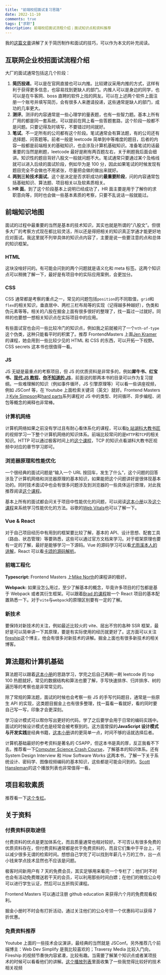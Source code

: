 ```yaml
---
title: "前端校招面试复习思路"
date: 2022-11-10
comments: true
tags: ["求职"]
description: 前端校招面试流程介绍；面试知识点和资料推荐
---
```


我的[这篇文章](https://wzkmaster.github.io/WHU-SIM-Life-Saver/%E5%B0%B1%E4%B8%9A.html)讲解了关于简历制作和面试的技巧，可以作为本文的补充阅读。

## 互联网企业校招面试流程介绍

大厂的面试通常包括这几个阶段：

1. **简历投递**。可以是在官网直接也可以内推。比较建议采用内推的方式，这样有利于获得更多信息，也容易找到更缺人的部门。内推人可以是身边的同学，也可以是在牛客网、boss 直聘的软件上找的网友。可以在上述两个软件上面注册一个账号并填写简历，会有很多人来邀请投递，这些通常是缺人的部门，成功的几率更大。
2. **测评**。测评的内容通常是一些心理学的量表题，也有一些智力题。基本上所有厂用的都是同一套系统，可以提前在网上看一些答题套路，这个阶段一般都不是问题。只要记得及时填写，不要错过时间就好。
3. **笔试**。不一定所有的公司都有这个阶段。笔试通常会有算法题，有的公司还有选择题、问答题等。前者一般是 leetcode 简单到中等难度的题目，后者的内容一般都是前端相关的基础知识，也会涉及计算机基础知识。准备笔试的话最重要的当然是刷题，leetcode 最好是刷有两百题左右，关于刷题我后面会细讲。知识性的题目背好八股文一般就问题不大。笔试通常只要通过某个及格线就可以进入后续的面试阶段，例如华为是 100 分，因此如果笔试的时候发现有题目完全不会做也不用紧张，尽量把会做的做出来就好。
4. **两到三轮技术面试**。这个是决定是否求职成功的**最重要阶段**，问的内容通常包括基础知识、算法题、项目相关以及软素质相关。
5. **HR 面**。到了这个阶段基本上说明已经成功了，HR 面主要是用于了解你的求职意向等，同时也会做一些基本素质的考察，只要不乱说话一般就能过。

## 前端知识地图

面试的过程中最重要的当然是基本的技术知识，其实也就是所谓的“八股文”。但很多大厂的考察方式现在都比较灵活，所以还是得把相关的知识真正学通才能更好地应对面试。我这里就不列举具体的知识点内容了，主要是说一些要注意的点和总体的知识框架。

### HTML

这块没啥好问的。有可能会问到的两个问题就是语义化和 meta 标签。这两个知识点可以稍微了解一下，最好是有项目中的实际应用案例，会更加分。

### CSS

CSS 通常都是考察的重点之一，常见的问题包括`position`的不同取值，`grid`和`flex`的相关知识，垂直居中、两栏三栏布局等的实现（记得越多种越好），伪类和伪元素等等。相关的八股在掘金上面有很多很好的整理了，找一篇过一过就好。同样的也要想一想相关知识点在实际项目中的应用。

有些面试官也会问一些比较冷门的知识点，例如我之前就被问了一个`nth-of-type`这个伪类，这种只能看平时的积累了。推荐 FrontendMasters 上面[Jen Kramer](https://frontendmasters.com/courses/intermediate-html-css/)的课程，她会用到一些比较少见的 HTML 和 CSS 的东西，可以开拓一下视野。CSS secrets 这本书也很值得一看。

### JS

JS 无疑是最重点的考察项目，但 JS 的优质资料是非常多的，例如**犀牛书、红宝书、[现代 JS 教程](https://zh.javascript.info/)、[你不知道的 JS](https://github.com/getify/You-Dont-Know-JS)**，前面说的那两本书的目录可以作为复习提纲。一些难理解的知识（例如事件循环，JS 引擎原理等）可以看一些讲座视频，例如 JSConf 等，在 Youtube 上面检索关键词（英文）就好。Frontend Masters 上[Kyle Simpson](https://frontendmasters.com/courses/deep-javascript-v3/)和[hard parts](https://frontendmasters.com/courses/javascript-hard-parts-v2/)系列课程对 JS 中的类型、时间循环、异步编程、闭包等概念的阐释也非常棒。

### 计算机网络

计算机网络如果之前没有学过且有耐心看体系化的课程，可以看[b 站湖科大教书匠](https://www.bilibili.com/video/BV1c4411d7jb/?spm_id_from=333.337.search-card.all.click&vd_source=c5a5aa45b307809696ff99ad8744fc8f)的视频学习一下整个计算机网络的知识体系。前端比较常问的是`HTTP`和`TCP`的相关知识。HTTP 可以通过极客时间上的[这个课程](https://time.geekbang.org/column/intro/100029001)，TCP 的知识点看湖科大教书匠视频中对应的章节学习即可。

### 浏览器原理和性能优化

一个很经典的面试问题是“输入一个 URL 按回车，发生了什么”，这个问题的回答涉及了计算机网络和浏览器原理的基本知识，如果能把这个问题讲好是很体现基本功的。同时技术面试中也会有很多问题涉及到浏览器的一些具体运行原理，对此我推荐阅读[这个课程](https://time.geekbang.org/column/intro/100033601)。

基本上所有的面试都会问关于项目中性能优化的问题，可以阅读[这本小册](https://juejin.cn/book/6844733750048210957?enter_from=course_center)以及[这个课程](https://frontendmasters.com/courses/web-performance/)来系统学习性能优化的方法。谷歌的[Web Vitals](https://www.youtube.com/watch?v=5Ox0nqa_pPc&list=PLqC58yKM1FYFrV1BnF-M7TplnKG-_eOpM&index=16&t=1459s)也可以了解一下。

### Vue & React

对于自己项目经历中有用到的框架要比较了解，基本的 API、设计思想、配套工具（路由、状态管理）等要熟悉，这些可以通过官方文档来学习。对于框架原理也要有一定的了解，最好是能够学习一下源码。Vue 的源码学习可以看[尤雨溪本人的讲解](https://www.bilibili.com/video/BV1rC4y187Vw/?spm_id_from=333.337.search-card.all.click&vd_source=c5a5aa45b307809696ff99ad8744fc8f)，React 可以看[卡颂的源码解析](https://react.iamkasong.com/)。

### 前端工程化

**Typescript:** Frontend Masters 上[Mike North](https://frontendmasters.com/teachers/mike-north/)的课程讲的极好。

**Webpack:** 如果没怎么用过，至少了解基本的概念，毕竟许多项目的打包都是基于 Webpack 或者其衍生框架。可以跟着[Brad 的课程](https://www.youtube.com/watch?v=IZGNcSuwBZs)敲一个 React 项目的基本配置熟悉一下。对于`vite`与`webpack`的原理区别要有一定的了解。

### 新技术

要保持对新技术的关注，例如最近比较火的 vite、层出不穷的各种 SSR 框架，最好是可以简单讲一下其原理，要是有实际使用的经历就更好了。这方面可以关注[fireship](https://www.youtube.com/c/Fireship)这个博主，他会有很多对新技术的讲解。掘金上面也有很多新技术的相关博客。

## 算法题和计算机基础

算法题可以跟着[这本小册](https://juejin.cn/book/6844733800300150797?enter_from=course_center)的思路学习，学完之后自己再刷一刷 leetcode 的 top 100 热题就好。常见的数据结构和算法也要了解，手写快速排序、归并排序、树的遍历等的考察也是非常常见的。

除了常规的算法题，面试的时候也会考察一些 JS 的手写代码题目，通常是一些原生 API 的实现，这类题目掘金上也有很多整理，找一篇看一看就好，看的同时要自己写一写，印象才会更深刻。

学习设计模式可以帮你写出更好的代码，学了之后要学会用于日常的编码实践中。面试的时候设计模式也是经常会被考察到的。这方面曾探的**JavaScript 设计模式与开发实践**是经典书籍，[这本小册](https://juejin.cn/book/6844733790204461070?enter_from=course_center)讲的更简单一点，时间不够的话就选择后者。

计算机基础最好的参考资料是著名的 CSAPP，但这本书是真的厚，反正我看不下去。推荐看一下[Computer Science Crash Course](https://www.youtube.com/playlist?list=PL8dPuuaLjXtNlUrzyH5r6jN9ulIgZBpdo)，了解基本的知识体系。还有 System Design Interview 和 How Software Works 这两本书，了解一下关于系统设计、密码学、图像视频编码的基本知识，这些都是可能会问到的。[Scott Hansleman](https://www.youtube.com/playlist?list=PL0M0zPgJ3HSesuPIObeUVQNbKqlw5U2Vr)的这个播放列表也非常值得一看。

## 项目和软素质

推荐看一下[这个专栏](https://time.geekbang.org/column/intro/100023401)。

## 关于资料

### 付费资料获取途径

付费资料的优点是更加体系化，而且质量通常也相对较好。不可否认有很多免费的优质资料存在，但付费资料通常都是优于免费资料的，而且它们集中于平台上，可以减少很多无谓的检索时间。想想自己学完了可以找到年薪几十万的工作，出一点小钱来学点技术显然也不应该是问题。

极客时间新用户有 7 天的免费会员，其实足够用来看完一个专栏了；他们时不时也会有活动免费赠送若干天的会员，可以利用那些时间白嫖；在他们的微信公众号可以进行学生认证，然后可以五折购买课程。

Frontend Masters 可以通过注册 github education 来获得六个月的免费观看权利。

掘金小册时不时会有打折活动，通过关注他们的公众号领一个优惠码可以获得 7 折优惠。

### 免费资料推荐

Youtube 上面的一些技术会议演讲，最经典的当然就是 JSConf。另外推荐几个前端博主：Web Dev Simplify 是我比较喜欢的；Traversy Media 比较入门向，Fireship 的视频节奏快内容紧凑，比较有趣。当需要了解某个知识点或者某项技术的时候可以看看他们的讲解。[这个播放列表](https://www.youtube.com/playlist?list=PLqC58yKM1FYFrV1BnF-M7TplnKG-_eOpM)里面收集了一些我觉得比较好的技术相关视频
